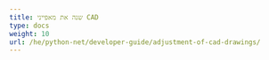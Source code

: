 ```yaml
---
title: שנה את מאפייני CAD
type: docs
weight: 10
url: /he/python-net/developer-guide/adjustment-of-cad-drawings/
---
```

